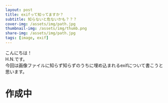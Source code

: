 ```yaml
---
layout: post
title: exifって知ってますか？
subtitle: 知らないと危ないかも？？？
cover-img: /assets/img/path.jpg
thumbnail-img: /assets/img/thumb.png
share-img: /assets/img/path.jpg
tags: [image, exif]
---
```


こんにちは！  
H.N.です。  
今回は画像ファイルに知らず知らずのうちに埋め込まれるexifについて書こうと思います。  

# 作成中
